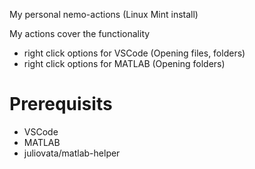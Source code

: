 My personal nemo-actions (Linux Mint install)

My actions cover the functionality
  - right click options for VSCode (Opening files, folders)
  - right click options for MATLAB (Opening folders)
    
# Prerequisits
- VSCode
- MATLAB
- juliovata/matlab-helper
